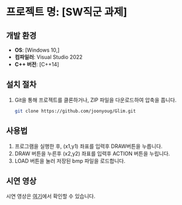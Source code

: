 # 프로젝트 명: [SW직군 과제]

## 개발 환경
- **OS**: [Windows 10,]
- **컴파일러**: Visual Studio 2022
- **C++ 버전**: [C++14]

## 설치 절차
1. Git을 통해 프로젝트를 클론하거나, ZIP 파일을 다운로드하여 압축을 풉니다.
    ```bash
    git clone https://github.com/joonyoug/Glim.git
    ```
## 사용법
1. 프로그램을 실행한 후, (x1,y1) 좌표를 입력후 DRAW버튼을 누릅니다.
2. DRAW 버튼을 누른후 (x2,y2) 좌표를 입력후 ACTION 버튼을 누립니다.
3. LOAD 버튼을 눌러 저장된 bmp 파일을 로드합니다.

## 시연 영상
시연 영상은 [여기](https://youtu.be/MsPk4WqNJEc)에서 확인할 수 있습니다.


